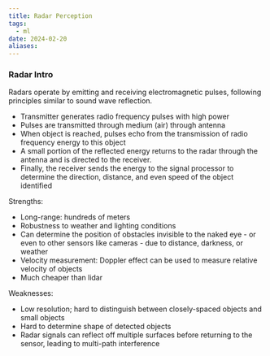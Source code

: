 ```yaml
---
title: Radar Perception
tags:
  - ml
date: 2024-02-20
aliases:
---
```

### Radar Intro
Radars operate by emitting and receiving electromagnetic pulses, following principles similar to sound wave reflection.
- Transmitter generates radio frequency pulses with high power
- Pulses are transmitted through medium (air) through antenna
- When object is reached, pulses echo from the transmission of radio frequency energy to this object
- A small portion of the reflected energy returns to the radar through the antenna and is directed to the receiver. 
- Finally, the receiver sends the energy to the signal processor to determine the direction, distance, and even speed of the object identified

Strengths:
- Long-range: hundreds of meters
- Robustness to weather and lighting conditions
- Can determine the position of obstacles invisible to the naked eye - or even to other sensors like cameras - due to distance, darkness, or weather
- Velocity measurement: Doppler effect can be used to measure relative velocity of objects
- Much cheaper than lidar

Weaknesses:
- Low resolution; hard to distinguish between closely-spaced objects and small objects
- Hard to determine shape of detected objects
- Radar signals can reflect off multiple surfaces before returning to the sensor, leading to multi-path interference

